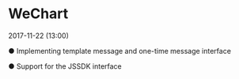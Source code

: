 # WeChart
2017-11-22 (13:00)

● Implementing template message and one-time message interface

● Support for the JSSDK interface
